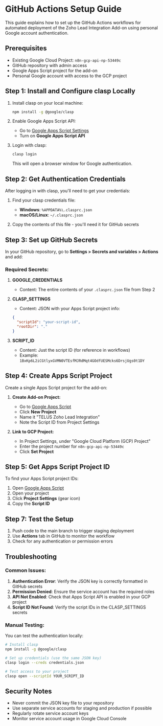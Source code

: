 # GitHub Actions Setup Guide

This guide explains how to set up the GitHub Actions workflows for automated deployment of the Zoho Lead Integration Add-on using personal Google account authentication.

## Prerequisites

- Existing Google Cloud Project: `n8n-gcp-api-np-53449c`
- GitHub repository with admin access
- Google Apps Script project for the add-on
- Personal Google account with access to the GCP project

## Step 1: Install and Configure clasp Locally

1. Install clasp on your local machine:
   ```bash
   npm install -g @google/clasp
   ```

2. Enable Google Apps Script API:
   - Go to [Google Apps Script Settings](https://script.google.com/home/usersettings)
   - Turn on **Google Apps Script API**

3. Login with clasp:
   ```bash
   clasp login
   ```
   This will open a browser window for Google authentication.

## Step 2: Get Authentication Credentials

After logging in with clasp, you'll need to get your credentials:

1. Find your clasp credentials file:
   - **Windows**: `%APPDATA%\.clasprc.json`
   - **macOS/Linux**: `~/.clasprc.json`

2. Copy the contents of this file - you'll need it for GitHub secrets

## Step 3: Set up GitHub Secrets

In your GitHub repository, go to **Settings > Secrets and variables > Actions** and add:

### Required Secrets:

1. **GOOGLE_CREDENTIALS**
   - Content: The entire contents of your `.clasprc.json` file from Step 2

2. **CLASP_SETTINGS**
   - Content: JSON with your Apps Script project info:
   ```json
   {
     "scriptId": "your-script-id",
     "rootDir": "."
   }
   ```

3. **SCRIPT_ID**
   - Content: Just the script ID (for reference in workflows)
   - Example: `1BxKp6L2iCGtlyxGVMN0VTEsfMJRdMqt4GOdfUESMcks6DrsjUgs0t1DY`

## Step 4: Create Apps Script Project

Create a single Apps Script project for the add-on:

1. **Create Add-on Project:**
   - Go to [Google Apps Script](https://script.google.com)
   - Click **New Project**
   - Name it "TELUS Zoho Lead Integration"
   - Note the Script ID from Project Settings

2. **Link to GCP Project:**
   - In Project Settings, under "Google Cloud Platform (GCP) Project"
   - Enter the project number for `n8n-gcp-api-np-53449c`
   - Click **Set Project**

## Step 5: Get Apps Script Project ID

To find your Apps Script project IDs:
1. Open [Google Apps Script](https://script.google.com)
2. Open your project
3. Click **Project Settings** (gear icon)
4. Copy the **Script ID**

## Step 7: Test the Setup

1. Push code to the main branch to trigger staging deployment
2. Use **Actions** tab in GitHub to monitor the workflow
3. Check for any authentication or permission errors

## Troubleshooting

### Common Issues:

1. **Authentication Error**: Verify the JSON key is correctly formatted in GitHub secrets
2. **Permission Denied**: Ensure the service account has the required roles
3. **API Not Enabled**: Check that Apps Script API is enabled in your GCP project
4. **Script ID Not Found**: Verify the script IDs in the CLASP_SETTINGS secrets

### Manual Testing:

You can test the authentication locally:
```bash
# Install clasp
npm install -g @google/clasp

# Set up credentials (use the same JSON key)
clasp login --creds credentials.json

# Test access to your project
clasp open --scriptId YOUR_SCRIPT_ID
```

## Security Notes

- Never commit the JSON key file to your repository
- Use separate service accounts for staging and production if possible
- Regularly rotate service account keys
- Monitor service account usage in Google Cloud Console
